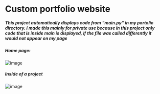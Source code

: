 # Custom portfolio website

##### This project automatically displays code from "main.py" in my portolio directory. I made this mainly for private use because in this project only code that is inside main is displayed, if the file was called differently it would not appear on my page

##### Home page:
![image](https://user-images.githubusercontent.com/92460956/230795221-a028f467-579f-4714-8e5f-d74065752abe.png)

##### Inside of a project
![image](https://user-images.githubusercontent.com/92460956/230795239-6b78c69d-c1da-4c63-99e9-20627c6468af.png)
